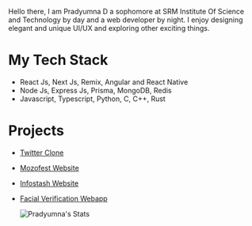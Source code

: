 Hello there, I am Pradyumna D a sophomore at SRM Institute Of Science and Technology by day and a web developer by night. I enjoy designing elegant and unique UI/UX and exploring other exciting things.

# My Tech Stack
- React Js, Next Js, Remix, Angular and React Native
- Node Js, Express Js, Prisma, MongoDB, Redis
- Javascript, Typescript, Python, C, C++, Rust

# Projects
- [Twitter Clone](kzilla-internal-hackathon.vercel.app)
- [Mozofest Website](https://mozofest.srmkzilla.net/)
- [Infostash Website](https://infostash-web.vercel.app/)
- [Facial Verification Webapp](https://capx-facial-recognition.vercel.app/)


  ![Pradyumna's Stats](https://github-readme-stats.vercel.app/api?username=yare0909&show_icons=true&theme=transparent)
<!---
YARE0909/YARE0909 is a ✨ special ✨ repository because its `README.md` (this file) appears on your GitHub profile.
You can click the Preview link to take a look at your changes.
--->
